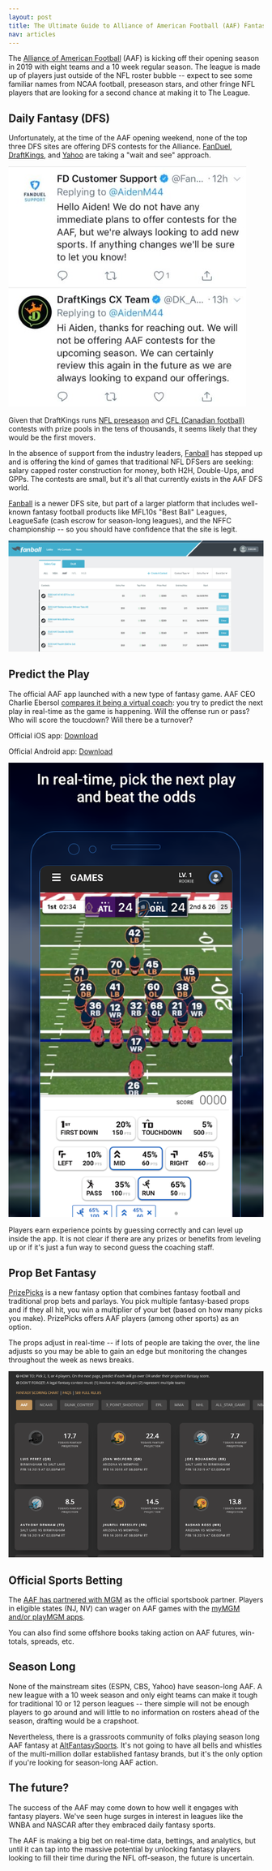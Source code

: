 ```yaml
---
layout: post
title: The Ultimate Guide to Alliance of American Football (AAF) Fantasy
nav: articles
---
```


The [Alliance of American Football](https://aaf.com/) (AAF) is kicking off their opening season in 2019 with eight teams and a 10 week regular season. The league is made up of players just outside of the NFL roster bubble -- expect to see some familiar names from NCAA football, preseason stars, and other fringe NFL players that are looking for a second chance at making it to The League.

## Daily Fantasy (DFS)

Unfortunately, at the time of the AAF opening weekend, none of the top three DFS sites are offering DFS contests for the Alliance. [FanDuel](https://www.fanduel.com/), [DraftKings](https://draftkings.com), and [Yahoo](https://sports.yahoo.com/dailyfantasy) are taking a "wait and see" approach.

![No DFS](/images/no-dfs.jpg)

Given that DraftKings runs [NFL preseason](https://www.draftkings.com/playbook/nfl/fantasy-football-usage-notes-preseason-week-3) and [CFL (Canadian football)](https://www.draftkings.com/help/rules/cfl) contests with prize pools in the tens of thousands, it seems likely that they would be the first movers.

In the absence of support from the industry leaders, [Fanball](https://www.fanball.com/lobby/salary-cap?sport=AAF) has stepped up and is offering the kind of games that traditional NFL DFSers are seeking: salary capped roster construction for money, both H2H, Double-Ups, and GPPs. The contests are small, but it's all that currently exists in the AAF DFS world.

[Fanball](https://www.fanball.com/lobby/salary-cap?sport=AAF) is a newer DFS site, but part of a larger platform that includes well-known fantasy football products like MFL10s "Best Ball" Leagues, LeagueSafe (cash escrow for season-long leagues), and the NFFC championship -- so you should have confidence that the site is legit.

![Fanball AAF Lobby](/images/fanball-lobby.png)

## Predict the Play

The official AAF app launched with a new type of fantasy game. AAF CEO Charlie Ebersol [compares it being a virtual coach](https://www.thelines.com/charlie-ebersol-aaf-betting-fantasy-football/): you try to predict the next play in real-time as the game is happening. Will the offense run or pass? Who will score the toucdown? Will there be a turnover?

Official iOS app: [Download](https://itunes.apple.com/us/app/alliance-of-american-football/id1433999024?mt=8)

Official Android app: [Download](https://play.google.com/store/apps/details?id=com.aaf)

![Official AAF App](/images/aaf-app.png)

Players earn experience points by guessing correctly and can level up inside the app. It is not clear if there are any prizes or benefits from leveling up or if it's just a fun way to second guess the coaching staff.

## Prop Bet Fantasy

[PrizePicks](https://www.myprizepicks.com/) is a new fantasy option that combines fantasy football and traditional prop bets and parlays. You pick multiple fantasy-based props and if they all hit, you win a multiplier of your bet (based on how many picks you make). PrizePicks offers AAF players (among other sports) as an option.

The props adjust in real-time -- if lots of people are taking the over, the line adjusts so you may be able to gain an edge but monitoring the changes throughout the week as news breaks.

![PrizePicks Screenshot](/images/prize-picks.png)

## Official Sports Betting

The [AAF has partnered with MGM](http://www.espn.com/chalk/story/_/id/24632798/alliance-american-football-enhanced-live-game-betting) as the official sportsbook partner. Players in eligible states (NJ, NV) can wager on AAF games with the [myMGM and/or playMGM apps](https://www.mgmresorts.com/en/entertainment/aaf.html).

You can also find some offshore books taking action on AAF futures, win-totals, spreads, etc.

## Season Long

None of the mainstream sites (ESPN, CBS, Yahoo) have season-long AAF. A new league with a 10 week season and only eight teams can make it tough for traditional 10 or 12 person leagues -- there simple will not be enough players to go around and will little to no information on rosters ahead of the season, drafting would be a crapshoot.

Nevertheless, there is a grassroots community of folks playing season long AAF fantasy at [AltFantasySports](http://altfantasysports.com). It's not going to have all bells and whistles of the multi-million dollar established fantasy brands, but it's the only option if you're looking for season-long AAF action.

## The future?

The success of the AAF may come down to how well it engages with fantasy players. We've seen huge surges in interest in leagues like the WNBA and NASCAR after they embraced daily fantasy sports.

The AAF is making a big bet on real-time data, bettings, and analytics, but until it can tap into the massive potential by unlocking fantasy players looking to fill their time during the NFL off-season, the future is uncertain.
